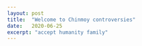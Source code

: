 ```yaml
---
layout: post
title:  "Welcome to Chinmoy controversies"
date:   2020-06-25
excerpt: "accept humanity family"
---
```

